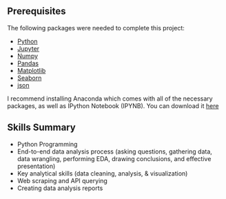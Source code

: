## Prerequisites

The following packages were needed to complete this project:
- [Python](python.org/downloads/)
- [Jupyter](https://jupyter.org/)
- [Numpy](https://numpy.org/)
- [Pandas](https://pandas.pydata.org/docs/)
- [Matplotlib](https://matplotlib.org/)
- [Seaborn](https://seaborn.pydata.org/installing.html)
- [json](https://pypi.org/project/jsons/)

I recommend installing Anaconda which comes with all of the necessary packages, as well as IPython Notebook (IPYNB). You can download it [here](https://www.anaconda.com/products/distribution#download-section)

## Skills Summary
- Python Programming
- End-to-end data analysis process (asking questions, gathering data, data wrangling, performing EDA, drawing conclusions, and effective presentation)
- Key analytical skills (data cleaning, analysis, & visualization)
- Web scraping and API querying
- Creating data analysis reports

